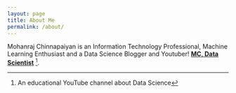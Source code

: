```yaml
---
layout: page
title: About Me
permalink: /about/
---
```


Mohanraj Chinnapaiyan is an Information Technology Professional, Machine Learning Enthusiast and a Data Science Blogger and Youtuber! **[MC, Data Scientist](https://github.com/fastai/fastpages)** [^1].



[^1]: An educational YouTube channel about Data Science

